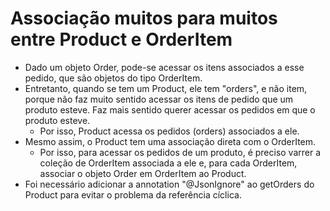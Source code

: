 # Associação muitos para muitos entre Product e OrderItem

- Dado um objeto Order, pode-se acessar os itens associados a esse pedido, que são objetos do tipo OrderItem.
- Entretanto, quando se tem um Product, ele tem "orders", e não item, porque não faz muito sentido acessar os itens de pedido que um produto esteve. Faz mais sentido querer acessar os pedidos em que o produto esteve.
  - Por isso, Product acessa os pedidos (orders) associados a ele.
- Mesmo assim, o Product tem uma associação direta com o OrderItem.
  - Por isso, para acessar os pedidos de um produto, é preciso varrer a coleção de OrderItem associada a ele e, para cada OrderItem, associar o objeto Order em OrderItem ao Product.
- Foi necessário adicionar a annotation "@JsonIgnore" ao getOrders do Product para evitar o problema da referência cíclica.
